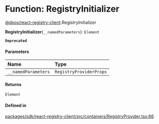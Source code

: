 # Function: RegistryInitializer

[@dxos/react-registry-client](../modules/dxos_react_registry_client.md).RegistryInitializer

**RegistryInitializer**(`__namedParameters`): `Element`

**`Deprecated`**

#### Parameters

| Name | Type |
| :------ | :------ |
| `__namedParameters` | `RegistryProviderProps` |

#### Returns

`Element`

#### Defined in

[packages/sdk/react-registry-client/src/containers/RegistryProvider.tsx:66](https://github.com/dxos/dxos/blob/db8188dae/packages/sdk/react-registry-client/src/containers/RegistryProvider.tsx#L66)
